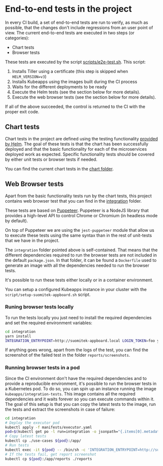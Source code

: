 # End-to-end tests in the project

In every CI build, a set of end-to-end tests are run to verify, as much as possible, that the changes don't include regressions from an user point of view. The current end-to-end tests are executed in two steps (or categories):

- Chart tests
- Browser tests

These tests are executed by the script [scripts/e2e-test.sh](../../script/e2e-test.sh). This script:

 1. Installs Tiller using a certificate (this step is skipped when `HELM_VERSION=v3`)
 2. Installs Kubeapps using the images built during the CI process
 3. Waits for the different deployments to be ready
 4. Execute the Helm tests (see the section below for more details).
 5. Execute the web browser tests (see the section below for more details).

If all of the above succeeded, the control is returned to the CI with the proper exit code.

## Chart tests

Chart tests in the project are defined using the testing functionality [provided by Helm](https://helm.sh/docs/developing_charts/#chart-tests). The goal of these tests is that the chart has been successfully deployed and that the basic functionality for each of the microservices deployed work as expected. Specific functionality tests should be covered by either unit tests or browser tests if needed.

You can find the current chart tests in the [chart folder](../../chart/suomitek-appboard/templates/tests).

## Web Browser tests

Apart from the basic functionality tests run by the chart tests, this project contains web browser test that you can find in the [integration](../../integration) folder.

These tests are based on [Puppeteer](https://github.com/GoogleChrome/puppeteer). Puppeteer is a NodeJS library that provides a high-level API to control Chrome or Chromium (in headless mode by default).

On top of Puppeteer we are using the `jest-puppeteer` module that allow us to execute these tests using the same syntax than in the rest of unit-tests that we have in the project.

The `integration` folder pointed above is self-contained. That means that the different dependencies required to run the browser tests are not included in the default `package.json`. In that folder, it can be found a `Dockerfile` used to generate an image with all the dependencies needed to run the browser tests.

It's possible to run these tests either locally or in a container environment.

You can setup a configured Kubeapps instance in your cluster with the `script/setup-suomitek-appboard.sh` script.

### Runing browser tests locally

To run the tests locally you just need to install the required dependencies and set the required environment variables:

```bash
cd integration
yarn install
INTEGRATION_ENTRYPOINT=http://suomitek-appboard.local LOGIN_TOKEN=foo yarn start
```

If anything goes wrong, apart from the logs of the test, you can find the screenshot of the failed test in the folder `reports/screenshots`.

### Running browser tests in a pod

Since the CI environment don't have the required dependencies and to provide a reproducible environment, it's possible to run the browser tests in a Kubernetes pod. To do so, you can spin up an instance running the image `kubeapps/integration-tests`. This image contains all the required dependencies and it waits forever so you can execute commands within it. The goal of this setup is that you can copy the latest tests to the image, run the tests and extract the screenshots in case of failure:

```bash
cd integration
# Deploy the executor pod
kubectl apply -f manifests/executor.yaml
pod=$(kubectl get po -l run=integration -o jsonpath="{.items[0].metadata.name}")
# Copy latest tests
kubectl cp ./use-cases ${pod}:/app/
# Run tests
kubectl exec -it ${pod} -- /bin/sh -c 'INTEGRATION_ENTRYPOINT=http://suomitek-appboard.kubeapps LOGIN_TOKEN=foo yarn start'
# If the tests fail, get report screenshot
kubectl cp ${pod}:/app/reports ./reports
```
